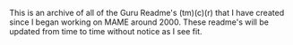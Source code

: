 This is an archive of all of the Guru Readme's (tm)(c)(r) that I have created since I began working on MAME around 2000. These readme's will be updated from time to time without notice as I see fit.
